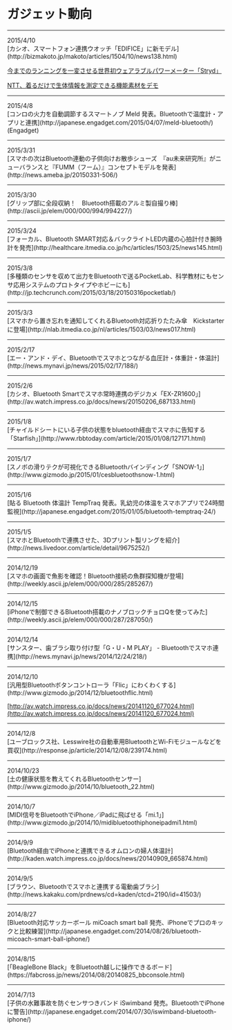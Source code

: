 # ガジェット動向
<hr>
2015/4/10<br>
[カシオ、スマートフォン連携ウオッチ「EDIFICE」に新モデル](http://bizmakoto.jp/makoto/articles/1504/10/news138.html)

[今までのランニングを一変させる世界初ウェアラブルパワーメーター「Stryd」](http://gigazine.net/news/20150410-stryd/)

[NTT、着るだけで生体情報を測定できる機能素材をデモ](http://news.biglobe.ne.jp/it/0410/rbb_150410_3533240479.html)
<hr>
2015/4/8<br>
[コンロの火力を自動調節するスマートノブ Meld 発表。Bluetoothで温度計・アプリと連携](http://japanese.engadget.com/2015/04/07/meld-bluetooth/)
 (Engadget)
<hr>
2015/3/31<br>
[スマホの次はBluetooth連動の子供向けお散歩シューズ　『au未来研究所』がニューバランスと『FUMM（フーム）』コンセプトモデルを発表](http://news.ameba.jp/20150331-506/)
<hr>
2015/3/30<br>
[グリップ部に全段収納！　Bluetooth搭載のアルミ製自撮り棒](http://ascii.jp/elem/000/000/994/994227/)
<hr>
2015/3/24<br>
[フォーカル、Bluetooth SMART対応＆バックライトLED内蔵の心拍計付き腕時計を発売](http://healthcare.itmedia.co.jp/hc/articles/1503/25/news145.html)
<hr>
2015/3/8<br>
[多種類のセンサを収めて出力をBluetoothで送るPocketLab、科学教材にもセンサ応用システムのプロトタイプやホビーにも](http://jp.techcrunch.com/2015/03/18/20150316pocketlab/)
<hr>
2015/3/3<br>
[スマホから置き忘れを通知してくれるBluetooth対応折りたたみ傘　Kickstarterに登場](http://nlab.itmedia.co.jp/nl/articles/1503/03/news017.html)
<hr>
2015/2/17<br>
[エー・アンド・デイ、Bluetoothでスマホとつながる血圧計・体重計・体温計](http://news.mynavi.jp/news/2015/02/17/188/)
<hr>
2015/2/6<br>
[カシオ、Bluetooth Smartでスマホ常時連携のデジカメ「EX-ZR1600」](http://av.watch.impress.co.jp/docs/news/20150206_687133.html)
<hr>
2015/1/8<br>
[チャイルドシートにいる子供の状態をbluetooth経由でスマホに告知する「Starfish」](http://www.rbbtoday.com/article/2015/01/08/127171.html)
<hr>
2015/1/7<br>
[スノボの滑りテクが可視化できるBluetoothバインディング「SNOW-1」](http://www.gizmodo.jp/2015/01/cesbluetoothsnow-1.html)

<hr>
2015/1/6<br>
[貼る Bluetooth 体温計 TempTraq 発表。乳幼児の体温をスマホアプリで24時間監視](http://japanese.engadget.com/2015/01/05/bluetooth-temptraq-24/)
<hr>
2015/1/5<br>
[スマホとBluetoothで連携させた、3Dプリント製リングを紹介](http://news.livedoor.com/article/detail/9675252/)
<hr>
2014/12/19<br>
[スマホの画面で魚影を確認！Bluetooth接続の魚群探知機が登場](http://weekly.ascii.jp/elem/000/000/285/285267/)
<hr>
2014/12/15<br>
[iPhoneで制御できるBluetooth搭載のナノブロックチョロQを使ってみた](http://weekly.ascii.jp/elem/000/000/287/287050/)

<hr>
2014/12/14<br>
[サンスター、歯ブラシ取り付け型「G・U・M PLAY」 - Bluetoothでスマホ連携](http://news.mynavi.jp/news/2014/12/24/218/)
<hr>
2014/12/10<br>
[汎用型Bluetoothボタンコントローラ「Flic」にわくわくする](http://www.gizmodo.jp/2014/12/bluetoothflic.html)

[http://av.watch.impress.co.jp/docs/news/20141120_677024.html](http://av.watch.impress.co.jp/docs/news/20141120_677024.html)
<hr>
2014/12/8<br>
[ユーブロックス社、Lesswire社の自動車用BluetoothとWi-Fiモジュールなどを買収](http://response.jp/article/2014/12/08/239174.html)
<hr>
2014/10/23<br>
[土の健康状態を教えてくれるBluetoothセンサー](http://www.gizmodo.jp/2014/10/bluetooth_22.html)
<hr>
2014/10/7<br>
[MIDI信号をBluetoothでiPhone／iPadに飛ばせる「mi.1」](http://www.gizmodo.jp/2014/10/midibluetoothiphoneipadmi1.html)
<hr>
2014/9/9<br>
[Bluetooth経由でiPhoneと連携できるオムロンの婦人体温計](http://kaden.watch.impress.co.jp/docs/news/20140909_665874.html)
<hr>
2014/9/5<br>
[ブラウン、Bluetoothでスマホと連携する電動歯ブラシ](http://news.kakaku.com/prdnews/cd=kaden/ctcd=2190/id=41503/)
<hr>
2014/8/27<br>
[Bluetooth対応サッカーボール miCoach smart ball 発売、iPhoneでプロのキックと比較練習](http://japanese.engadget.com/2014/08/26/bluetooth-micoach-smart-ball-iphone/)
<hr>
2014/8/15<br>
[「BeagleBone Black」をBluetooth越しに操作できるボード](https://fabcross.jp/news/2014/08/20140825_bbconsole.html)

<hr>
2014/7/13<br>
[子供の水難事故を防ぐセンサつきバンド iSwimband 発売。BluetoothでiPhoneに警告](http://japanese.engadget.com/2014/07/30/iswimband-bluetooth-iphone/)